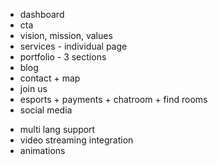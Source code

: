 - dashboard
- cta
- vision, mission, values
- services - individual page
- portfolio - 3 sections
- blog
- contact + map
- join us
- esports + payments + chatroom + find rooms
- social media
+ multi lang support
+ video streaming integration
+ animations
